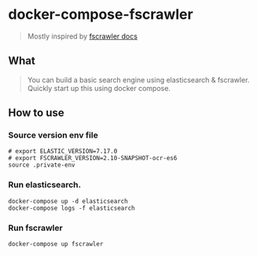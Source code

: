 # docker-compose-fscrawler

> Mostly inspired by [fscrawler docs](https://fscrawler.readthedocs.io/en/latest/dev/doc.html)


## What
> You can build a basic search engine using elasticsearch & fscrawler. Quickly start up this using docker compose.


## How to use
### Source version env file

```
# export ELASTIC_VERSION=7.17.0
# export FSCRAWLER_VERSION=2.10-SNAPSHOT-ocr-es6
source .private-env
```

### Run elasticsearch.

```
docker-compose up -d elasticsearch
docker-compose logs -f elasticsearch
```

###  Run fscrawler

```
docker-compose up fscrawler
```
